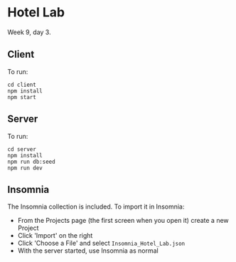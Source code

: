 # Hotel Lab

Week 9, day 3.

## Client

To run:

```
cd client
npm install
npm start
```

## Server

To run:

```
cd server
npm install
npm run db:seed
npm run dev
```

## Insomnia

The Insomnia collection is included. To import it in Insomnia:

- From the Projects page (the first screen when you open it) create a new Project
- Click 'Import' on the right
- Click 'Choose a File' and select `Insomnia_Hotel_Lab.json`
- With the server started, use Insomnia as normal
